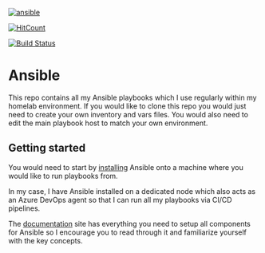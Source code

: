 [![ansible](https://img.shields.io/badge/Ansible-red?style=for-the-badge&logo=ansible)](https://www.ansible.com/)

[![HitCount](https://hits.dwyl.com/qman-being/ansible.svg?style=for-the-badge&show=unique)](http://hits.dwyl.com/qman-being/ansible)

[![Build Status](https://dev.azure.com/qman-being/dreddrealm/_apis/build/status/qman-being.ansible?branchName=master)](https://dev.azure.com/qman-being/dreddrealm/_build/latest?definitionId=11&branchName=master)

# Ansible

This repo contains all my Ansible playbooks which I use regularly within my homelab environment. If you would like to clone this repo you would just need to create your own inventory and vars files. You would also need to edit the main playbook host to match your own environment.

## Getting started 

You would need to start by [installing](https://docs.ansible.com/ansible/latest/installation_guide/intro_installation.html) Ansible onto a machine where you would like to run playbooks from. 

In my case, I have Ansible installed on a dedicated node which also acts as an Azure DevOps agent so that I can run all my playbooks via CI/CD pipelines.

The [documentation](https://docs.ansible.com/) site has everything you need to setup all components for Ansible so I encourage you to read through it and familiarize yourself with the key concepts.
